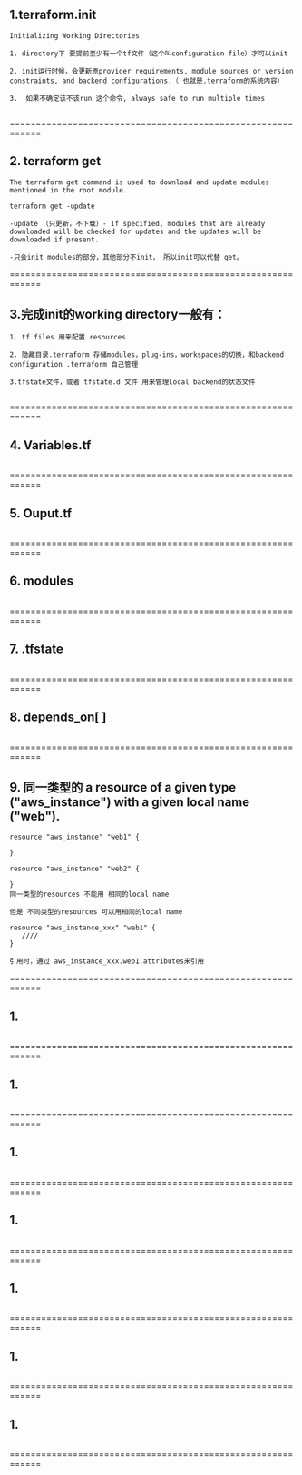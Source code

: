 ## 1.terraform.init
```
Initializing Working Directories

1. directory下 要提前至少有一个tf文件（这个叫configuration file）才可以init

2. init运行时候，会更新原provider requirements, module sources or version constraints, and backend configurations.（ 也就是.terraform的系统内容）

3.  如果不确定该不该run 这个命令, always safe to run multiple times


```
============================================================
## 2. terraform get
```
The terraform get command is used to download and update modules mentioned in the root module.

terraform get -update 

-update （只更新，不下载）- If specified, modules that are already downloaded will be checked for updates and the updates will be downloaded if present.

-只会init modules的部分，其他部分不init， 所以init可以代替 get。
```
============================================================
## 3.完成init的working directory一般有：

```
1. tf files 用来配置 resources

2. 隐藏目录.terraform 存储modules，plug-ins，workspaces的切换，和backend configuration .terraform 自己管理

3.tfstate文件，或者 tfstate.d 文件 用来管理local backend的状态文件


```
============================================================
## 4. Variables.tf
```
```
============================================================
## 5. Ouput.tf
```
```
============================================================
## 6. modules
```
```
============================================================
## 7.  .tfstate
```
```
============================================================
## 8. depends_on[ ]
```
```
============================================================
## 9. 同一类型的 a resource of a given type ("aws_instance") with a given local name ("web"). 
```
resource "aws_instance" "web1" {

}

resource "aws_instance" "web2" {

}
同一类型的resources 不能用 相同的local name

但是 不同类型的resources 可以用相同的local name

resource "aws_instance_xxx" "web1" {
   ////
}

引用时，通过 aws_instance_xxx.web1.attributes来引用

```
============================================================
## 1.
```
```
============================================================
## 1.
```
```
============================================================
## 1.
```
```
============================================================
## 1.
```
```
============================================================
## 1.
```
```
============================================================
## 1.
```
```
============================================================
## 1.
```
```
============================================================
